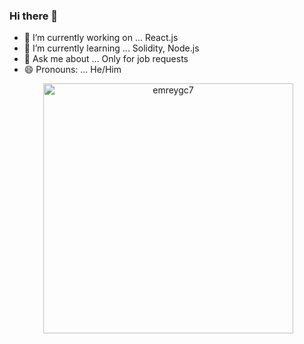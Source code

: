 ### Hi there 👋

- 🔭 I’m currently working on ... React.js
- 🌱 I’m currently learning ... Solidity, Node.js
- 💬 Ask me about ... Only for job requests
- 😄 Pronouns: ... He/Him

<!--
**umut-enes-akkoyun/umut-enes-akkoyun** is a ✨ _special_ ✨ repository because its `README.md` (this file) appears on your GitHub profile.

Here are some ideas to get you started:

- 🔭 I’m currently working on ... React.js
- 🌱 I’m currently learning ... Solidity, Node.js
- 💬 Ask me about ... Only for job requests
- 😄 Pronouns: ... He/Him
-->

<p align="center">&nbsp;<img align="center" width="400" src="https://github-readme-streak-stats.herokuapp.com/?user=umut-enes-akkoyun&theme=dark" alt="emreygc7" /></p> 

